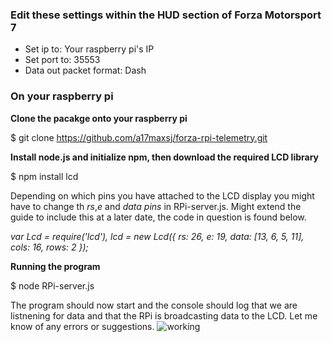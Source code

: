
### Edit these settings within the HUD section of Forza Motorsport 7
* Set ip to: Your raspberry pi's IP
* Set port to: 35553
* Data out packet format: Dash


### On your raspberry pi
**Clone the pacakge onto your raspberry pi**

$ git clone https://github.com/a17maxsj/forza-rpi-telemetry.git
 
**Install node.js and initialize npm, then download the required LCD library**

$ npm install lcd

Depending on which pins you have attached to the LCD display you might have to change th *rs*,*e* and *data pins* in RPi-server.js. Might extend the guide to include this at a later date, the code in question is found below.


*var Lcd = require('lcd'), lcd = new Lcd({  rs: 26,  e: 19, data: [13, 6, 5, 11],  cols: 16, rows: 2 });*

**Running the program** 

$ node RPi-server.js

The program should now start and the console should log that we are listnening for data and that the RPi is broadcasting data to the LCD. Let me know of any errors or suggestions.
![working](https://i.gyazo.com/3809bb7864694951efc8a49b953320b8.png)




